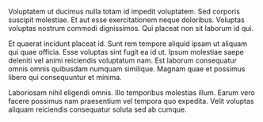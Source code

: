 Voluptatem ut ducimus nulla totam id impedit voluptatem. Sed corporis suscipit molestiae. Et aut esse exercitationem neque doloribus. Voluptas voluptas nostrum commodi dignissimos. Qui placeat non sit laborum id qui.
 Et quaerat incidunt placeat id. Sunt rem tempore aliquid ipsam ut aliquam qui quae officia. Esse voluptas sint fugit ea id ut. Ipsum molestiae saepe deleniti vel animi reiciendis voluptatum nam. Est laborum consequatur omnis omnis quibusdam numquam similique. Magnam quae et possimus libero qui consequuntur et minima.
 Laboriosam nihil eligendi omnis. Illo temporibus molestias illum. Earum vero facere possimus nam praesentium vel tempora quo expedita. Velit voluptas aliquam reiciendis consequatur soluta sed ab cumque.
